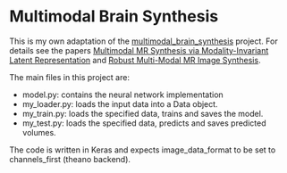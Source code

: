 # Multimodal Brain Synthesis

This is my own adaptation of the [multimodal_brain_synthesis] project. For details see
the papers [Multimodal MR Synthesis via Modality-Invariant Latent Representation] and [Robust Multi-Modal MR Image Synthesis].

The main files in this project are:

* model.py: contains the neural network implementation
* my_loader.py: loads the input data into a Data object.
* my_train.py: loads the specified data, trains and saves the model.
* my_test.py: loads the specified data, predicts and saves predicted volumes.

The code is written in Keras and expects image_data_format to be set to channels_first (theano backend).

[Multimodal MR Synthesis via Modality-Invariant Latent Representation]: http://ieeexplore.ieee.org/document/8071026/
[Robust Multi-Modal MR Image Synthesis]: https://link.springer.com/chapter/10.1007/978-3-319-66179-7_40
[multimodal_brain_synthesis]: https://github.com/agis85/multimodal_brain_synthesis



